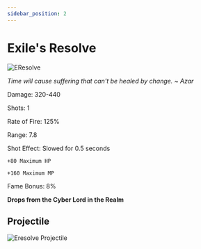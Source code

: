 ```yaml
---
sidebar_position: 2
---
```


# Exile's Resolve

![EResolve](https://vwiki.valorserver.com/api/item/picture/exile's%20resolve)

<i>Time will cause suffering that can't be healed by change. ~ Azar</i>

Damage: 320-440

Shots: 1

Rate of Fire: 125% 

Range: 7.8

Shot Effect: Slowed for 0.5 seconds

    +80 Maximum HP
    
    +160 Maximum MP

Fame Bonus: 8%

**Drops from the Cyber Lord in the Realm**

## Projectile

![Eresolve Projectile](https://cdn.discordapp.com/attachments/953134990428868629/953323626994757642/exilesresolve.gif)
